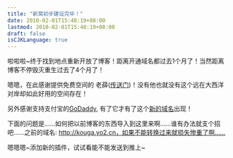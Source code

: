 ```yaml
---
title: "新窝初步建设完毕！"
date: 2010-02-01T15:48:19+08:00
lastmod: 2010-02-01T15:48:19+08:00
draft: false
isCJKLanguage: true
---
```


啦啦啦~终于找到地点重新开放了博客！距离开通域名都过去1个月了！当然距离博客不停毁灭重生过去了4个月了！

嗯嗯，在此感谢提供免费空间的 老薛(<a href="http://freehost.laoxuehost.com/" target="_blank">传送门</a>)！没有他也就没有这个远在大西洋对岸却如此好用的空间存在！

另外感谢支持支付宝的<a href="http://GoDaddy.com" target="_blank">GoDaddy</a>, 有了它才有了这个<a href="http://kouga.us" target="_self">新的域名</a>出现！

下面的问题是……如何把以前博客的东西导入到这里来啊……谁有办法就支个招吧……之前的域名:  http://kouga.yo2.cn，如果不能转换过来就损失惨重了啊……

嗯嗯嗯~添加新的插件，试试看能不能发送到推上~